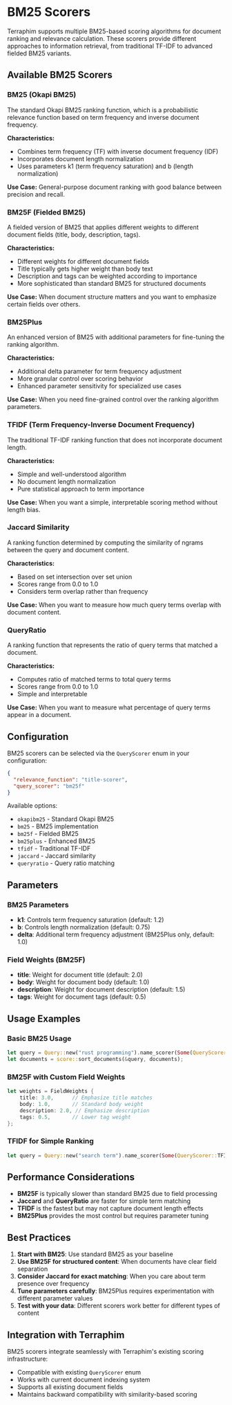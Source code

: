 # BM25 Scorers

Terraphim supports multiple BM25-based scoring algorithms for document ranking and relevance calculation. These scorers provide different approaches to information retrieval, from traditional TF-IDF to advanced fielded BM25 variants.

## Available BM25 Scorers

### BM25 (Okapi BM25)
The standard Okapi BM25 ranking function, which is a probabilistic relevance function based on term frequency and inverse document frequency.

**Characteristics:**
- Combines term frequency (TF) with inverse document frequency (IDF)
- Incorporates document length normalization
- Uses parameters k1 (term frequency saturation) and b (length normalization)

**Use Case:** General-purpose document ranking with good balance between precision and recall.

### BM25F (Fielded BM25)
A fielded version of BM25 that applies different weights to different document fields (title, body, description, tags).

**Characteristics:**
- Different weights for different document fields
- Title typically gets higher weight than body text
- Description and tags can be weighted according to importance
- More sophisticated than standard BM25 for structured documents

**Use Case:** When document structure matters and you want to emphasize certain fields over others.

### BM25Plus
An enhanced version of BM25 with additional parameters for fine-tuning the ranking algorithm.

**Characteristics:**
- Additional delta parameter for term frequency adjustment
- More granular control over scoring behavior
- Enhanced parameter sensitivity for specialized use cases

**Use Case:** When you need fine-grained control over the ranking algorithm parameters.

### TFIDF (Term Frequency-Inverse Document Frequency)
The traditional TF-IDF ranking function that does not incorporate document length.

**Characteristics:**
- Simple and well-understood algorithm
- No document length normalization
- Pure statistical approach to term importance

**Use Case:** When you want a simple, interpretable scoring method without length bias.

### Jaccard Similarity
A ranking function determined by computing the similarity of ngrams between the query and document content.

**Characteristics:**
- Based on set intersection over set union
- Scores range from 0.0 to 1.0
- Considers term overlap rather than frequency

**Use Case:** When you want to measure how much query terms overlap with document content.

### QueryRatio
A ranking function that represents the ratio of query terms that matched a document.

**Characteristics:**
- Computes ratio of matched terms to total query terms
- Scores range from 0.0 to 1.0
- Simple and interpretable

**Use Case:** When you want to measure what percentage of query terms appear in a document.

## Configuration

BM25 scorers can be selected via the `QueryScorer` enum in your configuration:

```json
{
  "relevance_function": "title-scorer",
  "query_scorer": "bm25f"
}
```

Available options:
- `okapibm25` - Standard Okapi BM25
- `bm25` - BM25 implementation
- `bm25f` - Fielded BM25
- `bm25plus` - Enhanced BM25
- `tfidf` - Traditional TF-IDF
- `jaccard` - Jaccard similarity
- `queryratio` - Query ratio matching

## Parameters

### BM25 Parameters
- **k1**: Controls term frequency saturation (default: 1.2)
- **b**: Controls length normalization (default: 0.75)
- **delta**: Additional term frequency adjustment (BM25Plus only, default: 1.0)

### Field Weights (BM25F)
- **title**: Weight for document title (default: 2.0)
- **body**: Weight for document body (default: 1.0)
- **description**: Weight for document description (default: 1.5)
- **tags**: Weight for document tags (default: 0.5)

## Usage Examples

### Basic BM25 Usage
```rust
let query = Query::new("rust programming").name_scorer(Some(QueryScorer::BM25));
let documents = score::sort_documents(&query, documents);
```

### BM25F with Custom Field Weights
```rust
let weights = FieldWeights {
    title: 3.0,      // Emphasize title matches
    body: 1.0,       // Standard body weight
    description: 2.0, // Emphasize description
    tags: 0.5,       // Lower tag weight
};
```

### TFIDF for Simple Ranking
```rust
let query = Query::new("search term").name_scorer(Some(QueryScorer::TFIDF));
```

## Performance Considerations

- **BM25F** is typically slower than standard BM25 due to field processing
- **Jaccard** and **QueryRatio** are faster for simple term matching
- **TFIDF** is the fastest but may not capture document length effects
- **BM25Plus** provides the most control but requires parameter tuning

## Best Practices

1. **Start with BM25**: Use standard BM25 as your baseline
2. **Use BM25F for structured content**: When documents have clear field separation
3. **Consider Jaccard for exact matching**: When you care about term presence over frequency
4. **Tune parameters carefully**: BM25Plus requires experimentation with different parameter values
5. **Test with your data**: Different scorers work better for different types of content

## Integration with Terraphim

BM25 scorers integrate seamlessly with Terraphim's existing scoring infrastructure:

- Compatible with existing `QueryScorer` enum
- Works with current document indexing system
- Supports all existing document fields
- Maintains backward compatibility with similarity-based scoring
